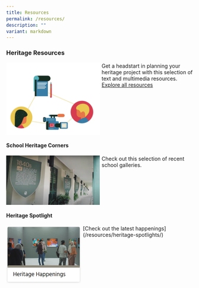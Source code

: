 ```yaml
---
title: Resources
permalink: /resources/
description: ""
variant: markdown
---
```

### **Heritage Resources**
<img src="/images/heritage_resources_image.png" style="width:50%;margin-right:5px;" align="left"><p></p>Get a headstart in planning your heritage project with this selection of text and multimedia resources.
[Explore all resources](/resources/heritage-resources/)

<br clear="left">


#### **School Heritage Corners**
<img src="/images/website_icon_SHC.png" style="width:50%;margin-right:5px;" align="left">
<p></p> 
Check out this selection of recent school galleries. 

<br clear="left">

#### **Heritage Spotlight**
<img src="/images/resources5.jpg" style="width:40%;margin-right:5px;" align="left">	
<p></p> 
[Check out the latest happenings](/resources/heritage-spotlights/)
	
<p><a href="/resources/heritage-spotlights/">  

	
<br clear="left"></a></p>